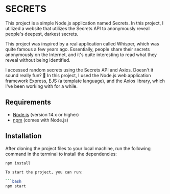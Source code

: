# SECRETS

This project is a simple Node.js application named Secrets. In this project, I utilized a website that utilizes the Secrets API to anonymously reveal people's deepest, darkest secrets.

This project was inspired by a real application called Whisper, which was quite famous a few years ago. Essentially, people share their secrets anonymously on the Internet, and it's quite interesting to read what they reveal without being identified.

I accessed random secrets using the Secrets API and Axios. Doesn't it sound really fun? 🤖 In this project, I used the Node.js web application framework Express, EJS (a template language), and the Axios library, which I've been working with for a while.

## Requirements

- [Node.js](https://nodejs.org/) (version 14.x or higher)
- [npm](https://www.npmjs.com/) (comes with Node.js)

## Installation

After cloning the project files to your local machine, run the following command in the terminal to install the dependencies:

```bash
npm install

To start the project, you can run:

```bash
npm start
